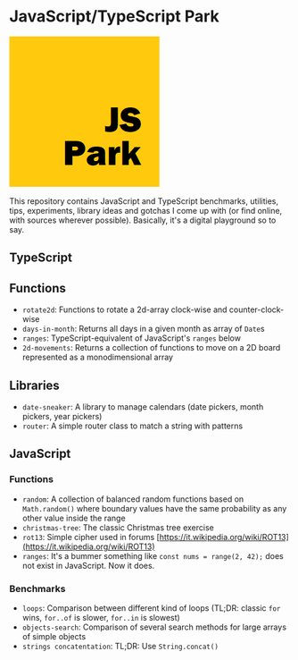 # JavaScript/TypeScript Park

![JS Park Logo](https://raw.githubusercontent.com/alaindet/js-park/main/js-park-logo.png)

This repository contains JavaScript and TypeScript benchmarks, utilities, tips, experiments, library ideas and gotchas I come up with (or find online, with sources wherever possible). Basically, it's a digital playground so to say.

## TypeScript

## Functions
- `rotate2d`: Functions to rotate a 2d-array clock-wise and counter-clock-wise
- `days-in-month`: Returns all days in a given month as array of `Date`s
- `ranges`: TypeScript-equivalent of JavaScript's `ranges` below
- `2d-movements`: Returns a collection of functions to move on a 2D board represented as a monodimensional array

## Libraries
- `date-sneaker`: A library to manage calendars (date pickers, month pickers, year pickers)
- `router`: A simple router class to match a string with patterns

## JavaScript

### Functions

- `random`: A collection of balanced random functions based on `Math.random()` where boundary values have the same probability as any other value inside the range
- `christmas-tree`: The classic Christmas tree exercise
- `rot13`: Simple cipher used in forums [https://it.wikipedia.org/wiki/ROT13](https://it.wikipedia.org/wiki/ROT13)
- `ranges`: It's a bummer something like `const nums = range(2, 42);` does not exist in JavaScript. Now it does.

### Benchmarks
- `loops`: Comparison between different kind of loops (TL;DR: classic `for` wins, `for..of` is slower, `for..in` is slowest)
- `objects-search`: Comparison of several search methods for large arrays of simple objects
- `strings concatentation`: TL;DR: Use `String.concat()`
